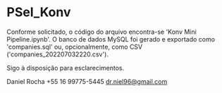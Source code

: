 # PSel_Konv

Conforme solicitado, o código do arquivo encontra-se 'Konv Mini Pipeline.ipynb'. O banco de dados MySQL foi gerado e exportado como 'companies.sql' ou, opcionalmente, como CSV ('companies_202207032220.csv').

Sigo à disposição para esclarecimentos.

Daniel Rocha
+55 16 99775-5445
dr.niel96@gmail.com

